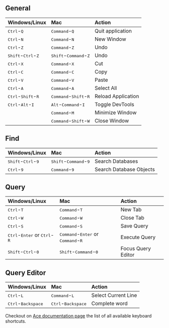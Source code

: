 ## General

| Windows/Linux                  | Mac                            | Action                         |
|:-------------------------------|:-------------------------------|:-------------------------------|
| <kbd>Ctrl</kbd>-<kbd>Q</kbd> | <kbd>Command</kbd>-<kbd>Q</kbd> | Quit application |
| <kbd>Ctrl</kbd>-<kbd>N</kbd> | <kbd>Command</kbd>-<kbd>N</kbd> | New Window |
| <kbd>Ctrl</kbd>-<kbd>Z</kbd> | <kbd>Command</kbd>-<kbd>Z</kbd> | Undo |
| <kbd>Shift</kbd>-<kbd>Ctrl</kbd>-<kbd>Z</kbd> | <kbd>Shift</kbd>-<kbd>Command</kbd>-<kbd>Z</kbd> | Undo |
| <kbd>Ctrl</kbd>-<kbd>X</kbd> | <kbd>Command</kbd>-<kbd>X</kbd> | Cut |
| <kbd>Ctrl</kbd>-<kbd>C</kbd> | <kbd>Command</kbd>-<kbd>C</kbd> | Copy |
| <kbd>Ctrl</kbd>-<kbd>V</kbd> | <kbd>Command</kbd>-<kbd>V</kbd> | Paste |
| <kbd>Ctrl</kbd>-<kbd>A</kbd> | <kbd>Command</kbd>-<kbd>A</kbd> | Select All |
| <kbd>Ctrl</kbd>-<kbd>Shift</kbd>-<kbd>R</kbd> | <kbd>Command</kbd>-<kbd>Shift</kbd>-<kbd>R</kbd> | Reload Application |
| <kbd>Ctrl</kbd>-<kbd>Alt</kbd>-<kbd>I</kbd> | <kbd>Alt</kbd>-<kbd>Command</kbd>-<kbd>I</kbd> | Toggle DevTools |
| | <kbd>Command</kbd>-<kbd>M</kbd> | Minimize Window |
| | <kbd>Command</kbd>-<kbd>Shift</kbd>-<kbd>W</kbd> | Close Window |

## Find

| Windows/Linux                  | Mac                            | Action                         |
|:-------------------------------|:-------------------------------|:-------------------------------|
| <kbd>Shift</kbd>-<kbd>Ctrl</kbd>-<kbd>9</kbd> | <kbd>Shift</kbd>-<kbd>Command</kbd>-<kbd>9</kbd> | Search Databases |
| <kbd>Ctrl</kbd>-<kbd>9</kbd> | <kbd>Command</kbd>-<kbd>9</kbd> | Search Database Objects |

## Query

| Windows/Linux                  | Mac                            | Action                         |
|:-------------------------------|:-------------------------------|:-------------------------------|
| <kbd>Ctrl</kbd>-<kbd>T</kbd> | <kbd>Command</kbd>-<kbd>T</kbd> | New Tab |
| <kbd>Ctrl</kbd>-<kbd>W</kbd> | <kbd>Command</kbd>-<kbd>W</kbd> | Close Tab |
| <kbd>Ctrl</kbd>-<kbd>S</kbd> | <kbd>Command</kbd>-<kbd>S</kbd> | Save Query |
| <kbd>Ctrl</kbd>-<kbd>Enter</kbd> or <kbd>Ctrl</kbd>-<kbd>R</kbd> | <kbd>Command</kbd>-<kbd>Enter</kbd> or <kbd>Command</kbd>-<kbd>R</kbd> | Execute Query |
| <kbd>Shift</kbd>-<kbd>Ctrl</kbd>-<kbd>0</kbd> | <kbd>Shift</kbd>-<kbd>Command</kbd>-<kbd>0</kbd> | Focus Query Editor |


## Query Editor

| Windows/Linux                  | Mac                            | Action                         |
|:-------------------------------|:-------------------------------|:-------------------------------|
| <kbd>Ctrl</kbd>-<kbd>L</kbd> | <kbd>Command</kbd>-<kbd>L</kbd> | Select Current Line |
| <kbd>Ctrl</kbd>-<kbd>Backspace</kbd> | <kbd>Ctrl</kbd>-<kbd>Backspace</kbd> | Complete word |

Checkout on [Ace documentation page](https://github.com/ajaxorg/ace/wiki/Default-Keyboard-Shortcuts) the list of all available keyboard shortcuts.
